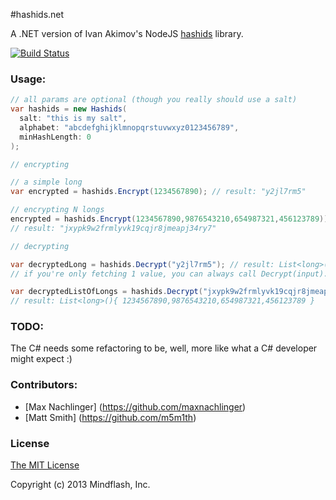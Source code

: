 #hashids.net

A .NET version of Ivan Akimov's NodeJS [hashids](https://github.com/ivanakimov/hashids.node.js) library.

[![Build Status](https://travis-ci.org/Mindflash/hashids.net.png?branch=master)](https://travis-ci.org/Mindflash/hashids.net)

### Usage:
```csharp
// all params are optional (though you really should use a salt)
var hashids = new Hashids(
  salt: "this is my salt", 
  alphabet: "abcdefghijklmnopqrstuvwxyz0123456789", 
  minHashLength: 0
);

// encrypting 

// a simple long
var encrypted = hashids.Encrypt(1234567890); // result: "y2jl7rm5"

// encrypting N longs
encrypted = hashids.Encrypt(1234567890,9876543210,654987321,456123789)); 
// result: "jxypk9w2frmlyvk19cqjr8jmeapj34ry7"

// decrypting

var decryptedLong = hashids.Decrypt("y2jl7rm5"); // result: List<long>(){ 1234567890 }
// if you're only fetching 1 value, you can always call Decrypt(input).FirstOrDefault();

var decryptedListOfLongs = hashids.Decrypt("jxypk9w2frmlyvk19cqjr8jmeapj34ry7"); 
// result: List<long>(){ 1234567890,9876543210,654987321,456123789 }
```

### TODO:
The C# needs some refactoring to be, well, more like what a C# developer might expect :) 

### Contributors:

* [Max Nachlinger] (https://github.com/maxnachlinger)
* [Matt Smith] (https://github.com/m5m1th)

### License

[The MIT License](http://opensource.org/licenses/MIT)

Copyright (c) 2013 Mindflash, Inc.
